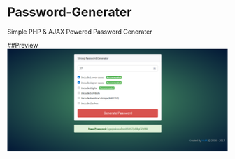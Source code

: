 # Password-Generater
Simple PHP &amp; AJAX Powered Password Generater

##Preview
![Password Generater](Preview.PNG?raw=true")
